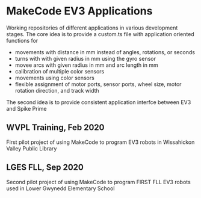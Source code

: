 # MakeCode EV3 Applications
Working repositories of different applications in various development stages. The core idea is to provide a custom.ts file with application oriented functions for
- movements with distance in mm instead of angles, rotations, or seconds
- turns with with given radius in mm using the gyro sensor
- movee arcs with given radius in mm and arc length in mm
- calibration of multiple color sensors
- movements using color sensors
- flexible assignment of motor ports, sensor ports, wheel size, motor rotation direction, and track width

The second idea is to provide consistent application interfce between EV3 and Spike Prime

## WVPL Training, Feb 2020
First pilot project of using MakeCode to program EV3 robots in Wissahickon Valley Public Library

## LGES FLL, Sep 2020
Second pilot project of using MakeCode to program FIRST FLL EV3 robots used in Lower Gwynedd Elementary School
